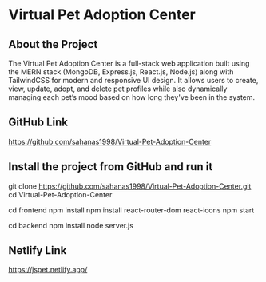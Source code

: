 # Virtual Pet Adoption Center

## About the Project

The Virtual Pet Adoption Center is a full-stack web application built using the MERN stack (MongoDB, Express.js, React.js, Node.js) along with TailwindCSS for modern and responsive UI design. It allows users to create, view, update, adopt, and delete pet profiles while also dynamically managing each pet’s mood based on how long they've been in the system.

## GitHub Link

<https://github.com/sahanas1998/Virtual-Pet-Adoption-Center>

## Install the project from GitHub and run it

git clone <https://github.com/sahanas1998/Virtual-Pet-Adoption-Center.git>
cd Virtual-Pet-Adoption-Center

cd frontend
npm install
npm install react-router-dom react-icons
npm start

cd backend
npm install
node server.js

## Netlify Link

<https://jspet.netlify.app/>



